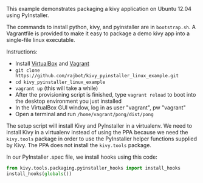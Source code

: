 This example demonstrates packaging a kivy application on Ubuntu 12.04 using PyInstaller.

The commands to install python, kivy, and pyinstaller are in `bootstrap.sh`. A Vagrantfile
is provided to make it easy to package a demo kivy app into a single-file linux executable.

Instructions:

- Install [VirtualBox](https://www.virtualbox.org/) and [Vagrant](http://www.vagrantup.com)
- `git clone https://github.com/rajbot/kivy_pyinstaller_linux_example.git`
- `cd kivy_pyinstaller_linux_example`
- `vagrant up` (this will take a while)
- After the provisioning script is finished, type `vagrant reload` to boot into the desktop environment you just installed
- In the VirtualBox GUI window, log in as user "vagrant", pw "vagrant"
- Open a terminal and run `/home/vagrant/pong/dist/pong`


The setup script will install Kivy and PyInstaller in a virtualenv. We need to install
Kivy in a virtualenv instead of using the PPA because we need the `kivy.tools`
package in order to use the PyInstaller helper functions supplied by Kivy. The PPA does
not install the `kivy.tools` package.

In our PyInstaller .spec file, we install hooks using this code:
```python
from kivy.tools.packaging.pyinstaller_hooks import install_hooks
install_hooks(globals())
```
